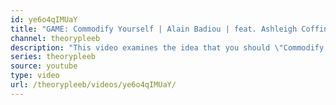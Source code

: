 ```yaml
---
id: ye6o4qIMUaY
title: "GAME: Commodify Yourself | Alain Badiou | feat. Ashleigh Coffin, Chrisiousity, and Kiwi"
channel: theorypleeb
description: "This video examines the idea that you should \"Commodify yourself in the 'dating market'!\" It seeks to show why 'scarcity dynamics' work, and how they can be harmful. What are the alternatives? Sit in on a session at the Center for Game Recovery and find out!"
series: theorypleeb
source: youtube
type: video
url: /theorypleeb/videos/ye6o4qIMUaY/
---
```

